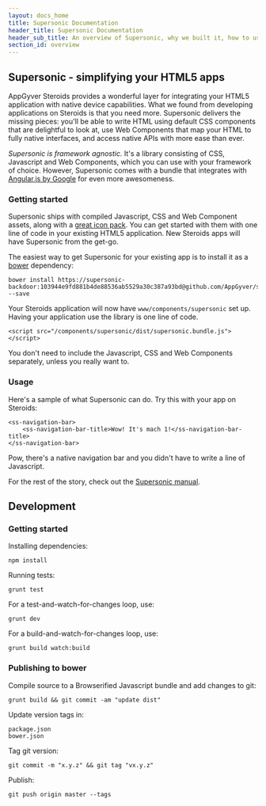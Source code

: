 ```yaml
---
layout: docs_home
title: Supersonic Documentation
header_title: Supersonic Documentation
header_sub_title: An overview of Supersonic, why we built it, how to use it, and what you should know along the way.
section_id: overview
---
```


## Supersonic - simplifying your HTML5 apps

AppGyver Steroids provides a wonderful layer for integrating your HTML5 application with native device capabilities. What we found from developing applications on Steroids is that you need more. Supersonic delivers the missing pieces: you'll be able to write HTML using default CSS components that are delightful to look at, use Web Components that map your HTML to fully native interfaces, and access native APIs with more ease than ever.

*Supersonic is framework agnostic.* It's a library consisting of CSS, Javascript and Web Components, which you can use with your framework of choice. However, Supersonic comes with a bundle that integrates with [Angular.js by Google](https://angularjs.org/) for even more awesomeness.

### Getting started

Supersonic ships with compiled Javascript, CSS and Web Component assets, along with a [great icon pack](http://ionicons.com/). You can get started with them with one line of code in your existing HTML5 application. New Steroids apps will have Supersonic from the get-go.

The easiest way to get Supersonic for your existing app is to install it as a [bower](http://bower.io/) dependency:

    bower install https://supersonic-backdoor:103944e9fd881b4de88536ab5529a30c387a93bd@github.com/AppGyver/supersonic.git --save

Your Steroids application will now have `www/components/supersonic` set up. Having your application use the library is one line of code.

    <script src="/components/supersonic/dist/supersonic.bundle.js"></script>

You don't need to include the Javascript, CSS and Web Components separately, unless you really want to.

### Usage

Here's a sample of what Supersonic can do. Try this with your app on Steroids:

    <ss-navigation-bar>
        <ss-navigation-bar-title>Wow! It's mach 1!</ss-navigation-bar-title>
    </ss-navigation-bar>

Pow, there's a native navigation bar and you didn't have to write a line of Javascript.

For the rest of the story, check out the [Supersonic manual](http://supersonic.testgyver.com/docs).

## Development

### Getting started

Installing dependencies:

    npm install

Running tests:

    grunt test

For a test-and-watch-for-changes loop, use:

    grunt dev

For a build-and-watch-for-changes loop, use:

    grunt build watch:build

### Publishing to bower

Compile source to a Browserified Javascript bundle and add changes to git:

    grunt build && git commit -am "update dist"

Update version tags in:

    package.json
    bower.json

Tag git version:

    git commit -m "x.y.z" && git tag "vx.y.z"

Publish:

    git push origin master --tags
